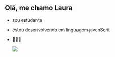 ## Olá, me chamo Laura ##
- sou estudante
- estou desenvolvendo em linguagem javenScrit
- 🥇👑💸




   ![](https://media1.tenor.com/m/VJ9D_3BIZTAAAAAC/pica-pau.gif)
